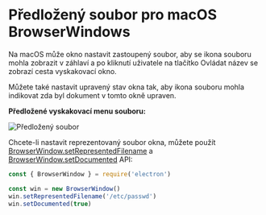 # Předložený soubor pro macOS BrowserWindows

Na macOS může okno nastavit zastoupený soubor, aby se ikona souboru mohla zobrazit v záhlaví a po kliknutí uživatele na tlačítko Ovládat název se zobrazí cesta vyskakovací okno.

Můžete také nastavit upravený stav okna tak, aby ikona souboru mohla indikovat zda byl dokument v tomto okně upraven.

__Předložené vyskakovací menu souboru:__

![Předložený soubor](https://cloud.githubusercontent.com/assets/639601/5082061/670a949a-6f14-11e4-987a-9aaa04b23c1d.png)

Chcete-li nastavit reprezentovaný soubor okna, můžete použít [BrowserWindow.setRepresentedFilename](../api/browser-window.md#winsetrepresentedfilenamefilename-macos) a [BrowserWindow.setDocumented](../api/browser-window.md#winsetdocumenteditededited-macos) API:

```javascript
const { BrowserWindow } = require('electron')

const win = new BrowserWindow()
win.setRepresentedFilename('/etc/passwd')
win.setDocumented(true)
```
